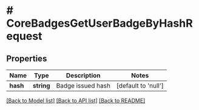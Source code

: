 # # CoreBadgesGetUserBadgeByHashRequest

## Properties

Name | Type | Description | Notes
------------ | ------------- | ------------- | -------------
**hash** | **string** | Badge issued hash | [default to 'null']

[[Back to Model list]](../../README.md#models) [[Back to API list]](../../README.md#endpoints) [[Back to README]](../../README.md)
